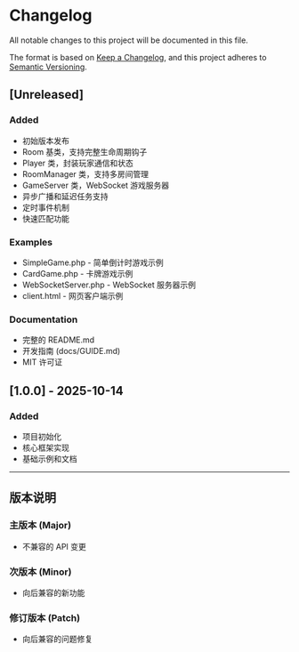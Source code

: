 # Changelog

All notable changes to this project will be documented in this file.

The format is based on [Keep a Changelog](https://keepachangelog.com/en/1.0.0/),
and this project adheres to [Semantic Versioning](https://semver.org/spec/v2.0.0.html).

## [Unreleased]

### Added
- 初始版本发布
- Room 基类，支持完整生命周期钩子
- Player 类，封装玩家通信和状态
- RoomManager 类，支持多房间管理
- GameServer 类，WebSocket 游戏服务器
- 异步广播和延迟任务支持
- 定时事件机制
- 快速匹配功能

### Examples
- SimpleGame.php - 简单倒计时游戏示例
- CardGame.php - 卡牌游戏示例
- WebSocketServer.php - WebSocket 服务器示例
- client.html - 网页客户端示例

### Documentation
- 完整的 README.md
- 开发指南 (docs/GUIDE.md)
- MIT 许可证

## [1.0.0] - 2025-10-14

### Added
- 项目初始化
- 核心框架实现
- 基础示例和文档

---

## 版本说明

### 主版本 (Major)
- 不兼容的 API 变更

### 次版本 (Minor)
- 向后兼容的新功能

### 修订版本 (Patch)
- 向后兼容的问题修复

